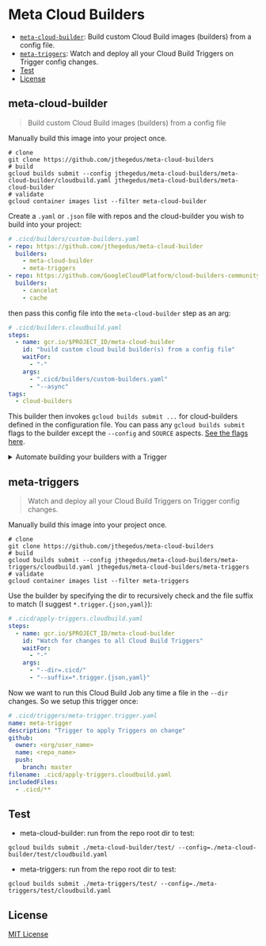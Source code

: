 # Meta Cloud Builders

- [`meta-cloud-builder`](#meta-cloud-builder): Build custom Cloud Build images (builders) from a config file.
- [`meta-triggers`](#meta-triggers): Watch and deploy all your Cloud Build Triggers on Trigger config changes.
- [Test](#test)
- [License](#license)

## meta-cloud-builder

> Build custom Cloud Build images (builders) from a config file

Manually build this image into your project once.

```shell
# clone
git clone https://github.com/jthegedus/meta-cloud-builders
# build
gcloud builds submit --config jthegedus/meta-cloud-builders/meta-cloud-builder/cloudbuild.yaml jthegedus/meta-cloud-builders/meta-cloud-builder
# validate
gcloud container images list --filter meta-cloud-builder
```

Create a `.yaml` or `.json` file with repos and the cloud-builder you wish to build into your project:

```yaml
# .cicd/builders/custom-builders.yaml
- repo: https://github.com/jthegedus/meta-cloud-builder
  builders:
    - meta-cloud-builder
    - meta-triggers
- repo: https://github.com/GoogleCloudPlatform/cloud-builders-community
  builders:
    - cancelot
    - cache
```

then pass this config file into the `meta-cloud-builder` step as an arg:

```yaml
# .cicd/builders.cloudbuild.yaml
steps:
  - name: gcr.io/$PROJECT_ID/meta-cloud-builder
    id: "build custom cloud build builder(s) from a config file"
    waitFor:
      - "-"
    args:
      - ".cicd/builders/custom-builders.yaml"
      - "--async"
tags:
  - cloud-builders
```

This builder then invokes `gcloud builds submit ...` for cloud-builders defined in the configuration file. You can pass any `gcloud builds submit` flags to the builder except the `--config` and `SOURCE` aspects. [See the flags here](https://cloud.google.com/sdk/gcloud/reference/builds/submit).

<details>
<summary>Automate building your builders with a Trigger</summary>

### Triggers

Now with [Cloud Build Triggers being created via `.yaml` config](https://cloud.google.com/blog/products/devops-sre/cloud-build-brings-advanced-cicd-capabilities-to-github) we can run this `builders.cloudbuild.yaml` whenever we make a change to this config file.

```yaml
# .cicd/triggers/builders.trigger.yaml
name: cloud-builders
description: Build custom Cloud Build builders into my gcr project on change
github:
  owner: <org/user_name>
  name: <repo_name>
  push:
    branch: master
filename: .cicd/builders.cloudbuild.yaml
includedFiles:
  - .cicd/builders.cloudbuild.yaml      # the build file
  - .cicd/builders/custom-builders.yaml # the config file
```

Import the Trigger:

```shell
gcloud beta builds triggers import --source=.cicd/triggers/builders.trigger.yaml
```

### Schedule

WIP: the message-body might need changing to run a GitHub-based Trigger - see this [Cloud Build Issue](https://issuetracker.google.com/issues/142550612).

With custom Cloud Builders you are almost always going to want the latest images from the source. Since we cannot trigger off of changes to external repos, we can at least rebuild these containers on a regular basis, say daily or weekly.

```shell
gcloud scheduler jobs create http \
  build-custom-cloud-builders \
  --description="Build custom cloud-builders on a schedule" \
  --schedule="0 0 * * SUN" \
  --time-zone="AEST"
  --http-method="POST" \
  --uri=https://cloudbuild.googleapis.com/v1/projects/[PROJECTID]/triggers/[TRIGGERID]:run \
  --message-body={"branchName": "master"} \
  --oauth-service-account-email=[EMAIL_ADDRESS]@appspot.gserviceaccount.com
```

Just fill in `PROJECTID`, `TRIGGERID` and create a Service Account and fill in the `EMAIL_ADDRESS` accordingly.

Suggested schedule intervals:
- daily: `0 0 * * *`
- every sunday: `0 0 * * SUN`

</details>

## meta-triggers

> Watch and deploy all your Cloud Build Triggers on Trigger config changes.

Manually build this image into your project once.

```shell
# clone
git clone https://github.com/jthegedus/meta-cloud-builders
# build
gcloud builds submit --config jthegedus/meta-cloud-builders/meta-triggers/cloudbuild.yaml jthegedus/meta-cloud-builders/meta-triggers
# validate
gcloud container images list --filter meta-triggers
```

Use the builder by specifying the dir to recursively check and the file suffix to match (I suggest `*.trigger.{json,yaml}`):

```yaml
# .cicd/apply-triggers.cloudbuild.yaml
steps:
  - name: gcr.io/$PROJECT_ID/meta-cloud-builder
    id: "Watch for changes to all Cloud Build Triggers"
    waitFor:
      - "-"
    args:
      - "--dir=.cicd/"
      - "--suffix=*.trigger.{json,yaml}"
```

Now we want to run this Cloud Build Job any time a file in the `--dir` changes. So we setup this trigger once:

```yaml
# .cicd/triggers/meta-trigger.trigger.yaml
name: meta-trigger
description: "Trigger to apply Triggers on change"
github:
  owner: <org/user_name>
  name: <repo_name>
  push:
    branch: master
filename: .cicd/apply-triggers.cloudbuild.yaml
includedFiles:
  - .cicd/**
```

## Test

- meta-cloud-builder: run from the repo root dir to test:

```shell
gcloud builds submit ./meta-cloud-builder/test/ --config=./meta-cloud-builder/test/cloudbuild.yaml
```

- meta-triggers: run from the repo root dir to test:

```shell
gcloud builds submit ./meta-triggers/test/ --config=./meta-triggers/test/cloudbuild.yaml
```

## License

[MIT License](https://github.com/jthegedus/meta-cloud-builder/blob/master/LICENSE)
